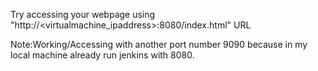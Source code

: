 Try accessing your webpage using "http://<virtualmachine_ipaddress>:8080/index.html" URL

Note:Working/Accessing with another port number 9090 because in my local machine already run jenkins with 8080.
